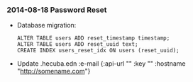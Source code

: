 ### 2014-08-18 Password Reset

* Database migration:

      ALTER TABLE users ADD reset_timestamp timestamp;
      ALTER TABLE users ADD reset_uuid text;
      CREATE INDEX users_reset_idx ON users (reset_uuid);

* Update .hecuba.edn
        :e-mail {:api-url "<url to post e-mails>"
                 :key "<API key>"
                 :hostname "<http://somename.com>"}
